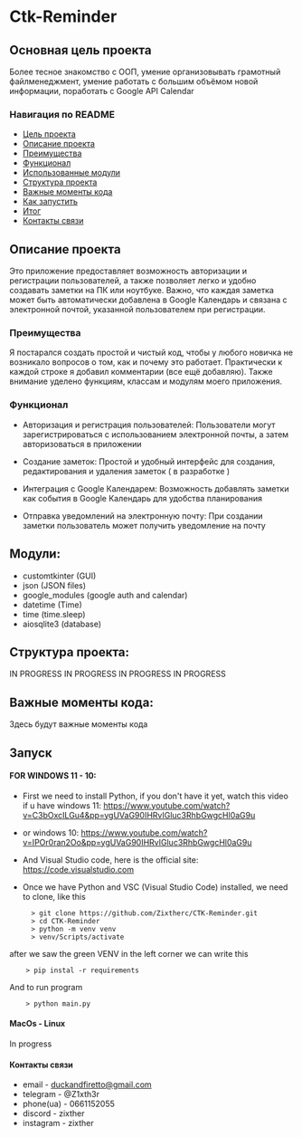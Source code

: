 # Ctk-Reminder

## Основная цель проекта 
Более тесное знакомство с ООП, умение организовывать грамотный файлменеджмент, умение работать с большим объёмом новой информации, поработать с Google API Calendar

### Навигация по README
- [Цель проекта](#основная-цель-проекта)
- [Описание проекта](#описание-проекта)
- [Преимущества](#преимущества)
- [Функционал](#функционал)
- [Использованные модули](#модули)
- [Структура проекта](#структура-проекта)
- [Важные моменты кода](#важные-моменты-кода)
- [Как запустить](#запуск)
- [Итог](#итог)
- [Контакты связи](#контакты-связи)

## Описание проекта
Это приложение предоставляет возможность авторизации и регистрации пользователей, а также позволяет легко и удобно создавать заметки на ПК или ноутбуке. Важно, что каждая заметка может быть автоматически добавлена в Google Календарь и связана с электронной почтой, указанной пользователем при регистрации.

### Преимущества
Я постарался создать простой и чистый код, чтобы у любого новичка не возникало вопросов о том, как и почему это работает. Практически к каждой строке я добавил комментарии (все ещё добавляю). Также внимание уделено функциям, классам и модулям моего приложения.

### Функционал
- Авторизация и регистрация пользователей: Пользователи могут зарегистрироваться с использованием электронной почты, а затем авторизоваться в приложении

- Создание заметок: Простой и удобный интерфейс для создания, редактирования и удаления заметок ( в разработке )

- Интеграция с Google Календарем: Возможность добавлять заметки как события в Google Календарь для удобства планирования

- Отправка уведомлений на электронную почту: При создании заметки пользователь может получить уведомление на почту


## Модули:
- customtkinter (GUI)
- json (JSON files)
- google_modules (google auth and calendar)
- datetime (Time)
- time (time.sleep)
- aiosqlite3 (database)

## Структура проекта:
IN PROGRESS IN PROGRESS IN PROGRESS IN PROGRESS

## Важные моменты кода:
Здесь будут важные моменты кода

## Запуск

#### FOR WINDOWS 11 - 10:

- First we need to install Python, if you don't have it yet, watch this video if u have windows 11: https://www.youtube.com/watch?v=C3bOxcILGu4&pp=ygUVaG90IHRvIGluc3RhbGwgcHl0aG9u

- or windows 10: https://www.youtube.com/watch?v=IPOr0ran2Oo&pp=ygUVaG90IHRvIGluc3RhbGwgcHl0aG9u

- And Visual Studio code, here is the official site: https://code.visualstudio.com

- Once we have Python and VSC (Visual Studio Code) installed, we need to clone, like this

        > git clone https://github.com/Zixtherc/CTK-Reminder.git
        > cd CTK-Reminder 
        > python -m venv venv 
        > venv/Scripts/activate

after we saw the green VENV in the left corner we can write this

        > pip instal -r requirements

And to run program

        > python main.py

#### MacOs - Linux
In progress

#### Контакты связи
- email - duckandfiretto@gmail.com
- telegram - @Z1xth3r
- phone(ua) - 0661152055
- discord - zixther
- instagram - zixther